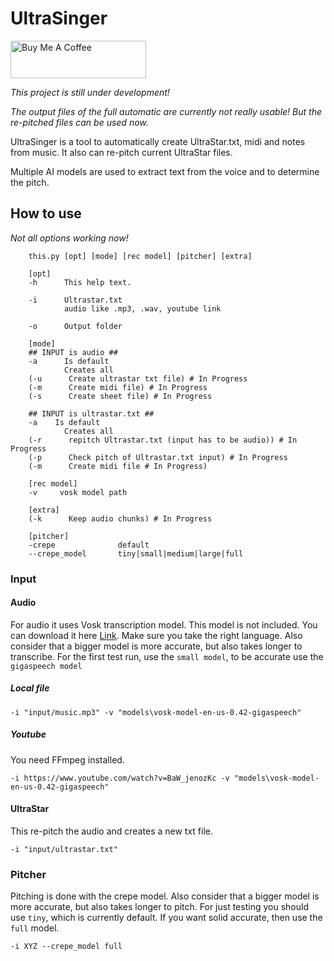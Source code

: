 # UltraSinger 

<a href="https://www.buymeacoffee.com/rakuri255" target="_blank"><img src="https://cdn.buymeacoffee.com/buttons/v2/default-yellow.png" alt="Buy Me A Coffee" style="height: 60px !important;width: 217px !important;" ></a>

_This project is still under development!_

_The output files of the full automatic are currently not really usable!
But the re-pitched files can be used now._

UltraSinger is a tool to automatically create UltraStar.txt, midi and notes from music. 
It also can re-pitch current UltraStar files.

Multiple AI models are used to extract text from the voice and to determine the pitch. 

## How to use

_Not all options working now!_
```commandline
    this.py [opt] [mode] [rec model] [pitcher] [extra]
    
    [opt]
    -h      This help text.
    
    -i      Ultrastar.txt
            audio like .mp3, .wav, youtube link
    
    -o      Output folder
    
    [mode]
    ## INPUT is audio ##
    -a      Is default
            Creates all
    (-u      Create ultrastar txt file) # In Progress
    (-m      Create midi file) # In Progress
    (-s      Create sheet file) # In Progress
    
    ## INPUT is ultrastar.txt ##
    -a    Is default
            Creates all
    (-r      repitch Ultrastar.txt (input has to be audio)) # In Progress
    (-p      Check pitch of Ultrastar.txt input) # In Progress
    (-m      Create midi file # In Progress)

    [rec model]
    -v     vosk model path
      
    [extra]
    (-k      Keep audio chunks) # In Progress
    
    [pitcher]
    -crepe              default
    --crepe_model       tiny|small|medium|large|full
```

### Input

#### Audio

For audio it uses Vosk transcription model. This model is not included. You can download it here [Link](https://alphacephei.com/vosk/models).
Make sure you take the right language. Also consider that a bigger model is more accurate, but also takes longer to transcribe.
For the first test run, use the `small model`, to be accurate use the `gigaspeech model`

##### Local file

```commandline
-i "input/music.mp3" -v "models\vosk-model-en-us-0.42-gigaspeech"
```

##### Youtube

You need FFmpeg installed.

```commandline
-i https://www.youtube.com/watch?v=BaW_jenozKc -v "models\vosk-model-en-us-0.42-gigaspeech"
```

#### UltraStar

This re-pitch the audio and creates a new txt file.

```commandline
-i "input/ultrastar.txt"
```

### Pitcher

Pitching is done with the crepe model. 
Also consider that a bigger model is more accurate, but also takes longer to pitch.
For just testing you should use `tiny`, which is currently default.
If you want solid accurate, then use the `full` model.

```commandline
-i XYZ --crepe_model full
```